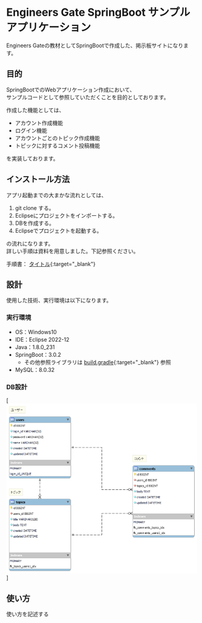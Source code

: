 # Engineers Gate SpringBoot サンプルアプリケーション

Engineers Gateの教材としてSpringBootで作成した、掲示板サイトになります。


## 目的

SpringBootでのWebアプリケーション作成において、<br>
サンプルコードとして参照していただくことを目的としております。

作成した機能としては、

- アカウント作成機能
- ログイン機能
- アカウントごとのトピック作成機能
- トピックに対するコメント投稿機能

を実装しております。


## インストール方法

アプリ起動までの大まかな流れとしては、

1. git clone する。
1. Eclipseにプロジェクトをインポートする。
1. DBを作成する。
1. Eclipseでプロジェクトを起動する。

の流れになります。<br>
詳しい手順は資料を用意しました。下記参照ください。

手順書： [タイトル](https://github.com/tomo-sato/engineers_gate_spring_boot_sample){:target="_blank"}


## 設計

使用した技術、実行環境は以下になります。

### 実行環境

- OS：Windows10
- IDE：Eclipse 2022-12
- Java：1.8.0_231
- SpringBoot：3.0.2
    - その他参照ライブラリは [build.gradle](https://github.com/tomo-sato/engineers_gate_spring_boot_sample/blob/main/build.gradle){:target="_blank"} 参照
- MySQL：8.0.32

### DB設計

[![ER図](https://github.com/tomo-sato/engineers_gate_spring_boot_sample/blob/main/doc/db/eg_bbs.png)]


## 使い方

使い方を記述する
